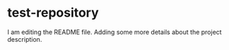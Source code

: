 # test-repository
I am editing the README file.
Adding some more details about the project description.
